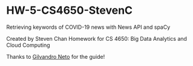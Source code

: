 # HW-5-CS4650-StevenC
Retrieving keywords of COVID-19 news with News API and spaCy

Created by Steven Chan
Homework for CS 4650: Big Data Analytics and Cloud Computing

Thanks to [Gilvandro Neto](https://medium.com/analytics-vidhya/extracting-keywords-from-covid-19-news-with-python-13249571d37b) for the guide!
